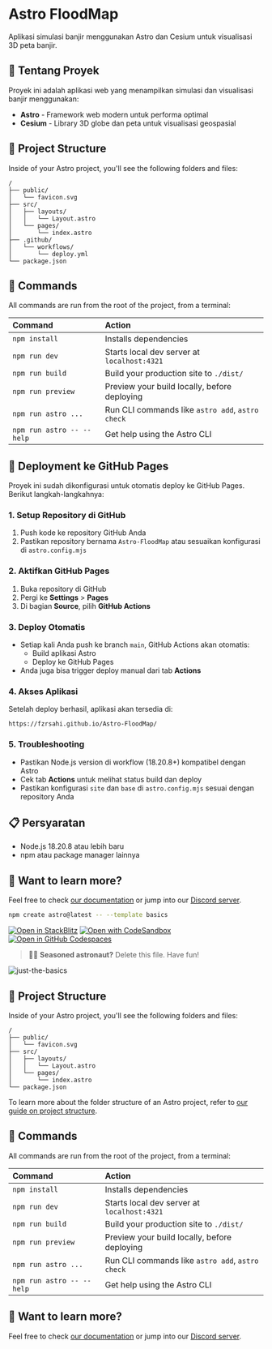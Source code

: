# Astro FloodMap

Aplikasi simulasi banjir menggunakan Astro dan Cesium untuk visualisasi 3D peta banjir.

## 🌊 Tentang Proyek

Proyek ini adalah aplikasi web yang menampilkan simulasi dan visualisasi banjir menggunakan:
- **Astro** - Framework web modern untuk performa optimal
- **Cesium** - Library 3D globe dan peta untuk visualisasi geospasial

## 🚀 Project Structure

Inside of your Astro project, you'll see the following folders and files:

```text
/
├── public/
│   └── favicon.svg
├── src/
│   ├── layouts/
│   │   └── Layout.astro
│   └── pages/
│       └── index.astro
├── .github/
│   └── workflows/
│       └── deploy.yml
└── package.json
```

## 🧞 Commands

All commands are run from the root of the project, from a terminal:

| Command                   | Action                                           |
| :------------------------ | :----------------------------------------------- |
| `npm install`             | Installs dependencies                            |
| `npm run dev`             | Starts local dev server at `localhost:4321`      |
| `npm run build`           | Build your production site to `./dist/`          |
| `npm run preview`         | Preview your build locally, before deploying     |
| `npm run astro ...`       | Run CLI commands like `astro add`, `astro check` |
| `npm run astro -- --help` | Get help using the Astro CLI                     |

## 🚀 Deployment ke GitHub Pages

Proyek ini sudah dikonfigurasi untuk otomatis deploy ke GitHub Pages. Berikut langkah-langkahnya:

### 1. Setup Repository di GitHub
1. Push kode ke repository GitHub Anda
2. Pastikan repository bernama `Astro-FloodMap` atau sesuaikan konfigurasi di `astro.config.mjs`

### 2. Aktifkan GitHub Pages
1. Buka repository di GitHub
2. Pergi ke **Settings** > **Pages**
3. Di bagian **Source**, pilih **GitHub Actions**

### 3. Deploy Otomatis
- Setiap kali Anda push ke branch `main`, GitHub Actions akan otomatis:
  - Build aplikasi Astro
  - Deploy ke GitHub Pages
- Anda juga bisa trigger deploy manual dari tab **Actions**

### 4. Akses Aplikasi
Setelah deploy berhasil, aplikasi akan tersedia di:
```
https://fzrsahi.github.io/Astro-FloodMap/
```

### 5. Troubleshooting
- Pastikan Node.js version di workflow (18.20.8+) kompatibel dengan Astro
- Cek tab **Actions** untuk melihat status build dan deploy
- Pastikan konfigurasi `site` dan `base` di `astro.config.mjs` sesuai dengan repository Anda

## 📋 Persyaratan

- Node.js 18.20.8 atau lebih baru
- npm atau package manager lainnya

## 👀 Want to learn more?

Feel free to check [our documentation](https://docs.astro.build) or jump into our [Discord server](https://astro.build/chat).

```sh
npm create astro@latest -- --template basics
```

[![Open in StackBlitz](https://developer.stackblitz.com/img/open_in_stackblitz.svg)](https://stackblitz.com/github/withastro/astro/tree/latest/examples/basics)
[![Open with CodeSandbox](https://assets.codesandbox.io/github/button-edit-lime.svg)](https://codesandbox.io/p/sandbox/github/withastro/astro/tree/latest/examples/basics)
[![Open in GitHub Codespaces](https://github.com/codespaces/badge.svg)](https://codespaces.new/withastro/astro?devcontainer_path=.devcontainer/basics/devcontainer.json)

> 🧑‍🚀 **Seasoned astronaut?** Delete this file. Have fun!

![just-the-basics](https://github.com/withastro/astro/assets/2244813/a0a5533c-a856-4198-8470-2d67b1d7c554)

## 🚀 Project Structure

Inside of your Astro project, you'll see the following folders and files:

```text
/
├── public/
│   └── favicon.svg
├── src/
│   ├── layouts/
│   │   └── Layout.astro
│   └── pages/
│       └── index.astro
└── package.json
```

To learn more about the folder structure of an Astro project, refer to [our guide on project structure](https://docs.astro.build/en/basics/project-structure/).

## 🧞 Commands

All commands are run from the root of the project, from a terminal:

| Command                   | Action                                           |
| :------------------------ | :----------------------------------------------- |
| `npm install`             | Installs dependencies                            |
| `npm run dev`             | Starts local dev server at `localhost:4321`      |
| `npm run build`           | Build your production site to `./dist/`          |
| `npm run preview`         | Preview your build locally, before deploying     |
| `npm run astro ...`       | Run CLI commands like `astro add`, `astro check` |
| `npm run astro -- --help` | Get help using the Astro CLI                     |

## 👀 Want to learn more?

Feel free to check [our documentation](https://docs.astro.build) or jump into our [Discord server](https://astro.build/chat).
